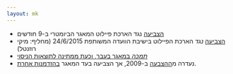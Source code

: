 ```yaml
---
layout: mk
---
```

* <i class="fa fa-bank"></i> [הצביעה](http://www.knesset.gov.il/vote/heb/Vote_Res_Map.asp?vote_id_t=22096) נגד הארכת פיילוט המאגר הביומטרי ב-9 חודשים
* <i class="fa fa-bank"></i> [הצביעה](https://no2bio.org/drop-the-pilot/#httpsarchiveisduysvselection-31990-321138) *נגד* הארכת הפיילוט בישיבת הוועדה המשותפת 24/6/2015 (מחליף: מיקי רוזנטל)
* <i class="fa fa-microphone"></i> [*תמכה* במאגר בעבר, וכעת ממתינה לתוצאות הניסוי](http://elections2015.no2bio.org/docs/Livni.m4a)
* <i class="fa fa-bank"></i>
  נעדרה מ[ההצבעה](https://oknesset.org/vote/652/) ב-2009, אך הצביעה בעד המאגר
  [בהזדמנות אחרת](https://oknesset.org/vote/107/).

